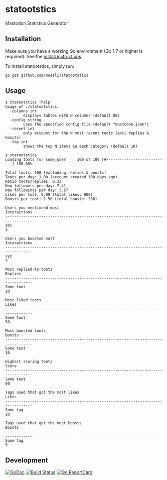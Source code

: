 statootstics
============

Mastodon Statistics Generator

## Installation

Make sure you have a working Go environment (Go 1.7 or higher is required).
See the [install instructions](http://golang.org/doc/install.html).

To install statootstics, simply run:

    go get github.com/muesli/statootstics

## Usage

```
$ statootstics -help
Usage of ./statootstics:
  -columns int
        displays tables with N columns (default 80)
  -config string
        uses the specified config file (default "mastodon.json")
  -recent int
        only account for the N most recent toots (excl replies & boosts)
  -top int
        shows the top N items in each category (default 10)

$ statootstics
Loading toots for some_user     100 of 100 [#>---------------------------] 100.00%

Total toots: 100 (excluding replies & boosts)
Toots per day: 1.00 (account created 100 days ago)
Ratio toots/replies: 0.33
New followers per day: 7.41
New followings per day: 3.67
Likes per toot: 9.00 (total likes: 900)
Boosts per toot: 2.50 (total boosts: 250)

Users you mentioned most                                              Interactions
----------------------------------------------------------------------------------
abc                                                                              3

Users you boosted most                                                Interactions
----------------------------------------------------------------------------------
xyz                                                                              7

Most replied-to toots                                                      Replies
----------------------------------------------------------------------------------
Some toot                                                                       20

Most liked toots                                                             Likes
----------------------------------------------------------------------------------
Some toot                                                                       50

Most boosted toots                                                          Boosts
----------------------------------------------------------------------------------
Some toot                                                                       10

Highest scoring toots                                                        Score
----------------------------------------------------------------------------------
Some toot                                                                       80

Tags used that got the most likes                                            Likes
----------------------------------------------------------------------------------
Some tag                                                                        10

Tags used that got the most boosts                                          Boosts
----------------------------------------------------------------------------------
Some tag                                                                         5
```

## Development

[![GoDoc](https://godoc.org/github.com/golang/gddo?status.svg)](https://godoc.org/github.com/muesli/statootstics)
[![Build Status](https://travis-ci.org/muesli/statootstics.svg?branch=master)](https://travis-ci.org/muesli/statootstics)
[![Go ReportCard](http://goreportcard.com/badge/muesli/statootstics)](http://goreportcard.com/report/muesli/statootstics)
